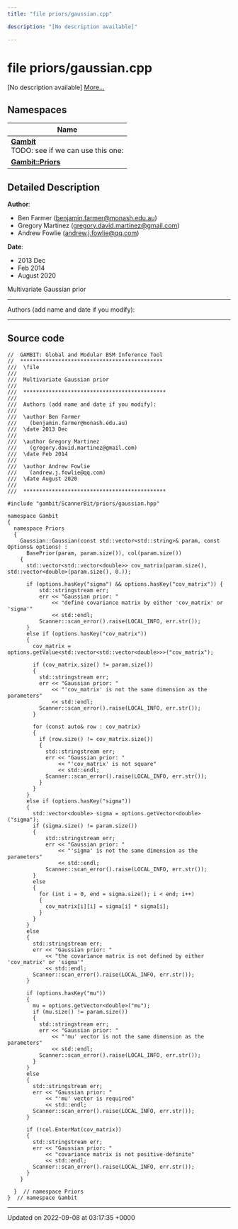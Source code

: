 ```yaml
---
title: "file priors/gaussian.cpp"

description: "[No description available]"

---
```


# file priors/gaussian.cpp

[No description available] [More...](#detailed-description)

## Namespaces

| Name           |
| -------------- |
| **[Gambit](/documentation/code/namespaces/namespacegambit/)** <br>TODO: see if we can use this one:  |
| **[Gambit::Priors](/documentation/code/namespaces/namespacegambit_1_1priors/)**  |

## Detailed Description


**Author**: 

  * Ben Farmer ([benjamin.farmer@monash.edu.au](mailto:benjamin.farmer@monash.edu.au)) 
  * Gregory Martinez ([gregory.david.martinez@gmail.com](mailto:gregory.david.martinez@gmail.com)) 
  * Andrew Fowlie ([andrew.j.fowlie@qq.com](mailto:andrew.j.fowlie@qq.com)) 


**Date**: 

  * 2013 Dec
  * Feb 2014
  * August 2020


Multivariate Gaussian prior



------------------

Authors (add name and date if you modify):



------------------




## Source code

```
//  GAMBIT: Global and Modular BSM Inference Tool
//  *********************************************
///  \file
///
///  Multivariate Gaussian prior
///
///  *********************************************
///
///  Authors (add name and date if you modify):
///
///  \author Ben Farmer
///    (benjamin.farmer@monash.edu.au)
///  \date 2013 Dec
///
///  \author Gregory Martinez
///    (gregory.david.martinez@gmail.com)
///  \date Feb 2014
///
///  \author Andrew Fowlie
///    (andrew.j.fowlie@qq.com)
///  \date August 2020
///
///  *********************************************

#include "gambit/ScannerBit/priors/gaussian.hpp"

namespace Gambit
{
  namespace Priors
  {
    Gaussian::Gaussian(const std::vector<std::string>& param, const Options& options) :
      BasePrior(param, param.size()), col(param.size())
    {
      std::vector<std::vector<double>> cov_matrix(param.size(), std::vector<double>(param.size(), 0.));

      if (options.hasKey("sigma") && options.hasKey("cov_matrix")) {
          std::stringstream err;
          err << "Gaussian prior: "
              << "define covariance matrix by either 'cov_matrix' or 'sigma'"
              << std::endl;
          Scanner::scan_error().raise(LOCAL_INFO, err.str());
      }
      else if (options.hasKey("cov_matrix"))
      {
        cov_matrix = options.getValue<std::vector<std::vector<double>>>("cov_matrix");

        if (cov_matrix.size() != param.size())
        {
          std::stringstream err;
          err << "Gaussian prior: "
              << "'cov_matrix' is not the same dimension as the parameters"
              << std::endl;
          Scanner::scan_error().raise(LOCAL_INFO, err.str());
        }

        for (const auto& row : cov_matrix)
        {
          if (row.size() != cov_matrix.size())
          {
            std::stringstream err;
            err << "Gaussian prior: "
                << "'cov_matrix' is not square"
                << std::endl;
            Scanner::scan_error().raise(LOCAL_INFO, err.str());
          }
        }
      }
      else if (options.hasKey("sigma"))
      {
        std::vector<double> sigma = options.getVector<double>("sigma");
        if (sigma.size() != param.size())
        {
            std::stringstream err;
            err << "Gaussian prior: "
                << "'sigma' is not the same dimension as the parameters"
                << std::endl;
            Scanner::scan_error().raise(LOCAL_INFO, err.str());
        }
        else
        {
          for (int i = 0, end = sigma.size(); i < end; i++)
          {
            cov_matrix[i][i] = sigma[i] * sigma[i];
          }
        }
      }
      else
      {
        std::stringstream err;
        err << "Gaussian prior: "
            << "the covariance matrix is not defined by either 'cov_matrix' or 'sigma'"
            << std::endl;
        Scanner::scan_error().raise(LOCAL_INFO, err.str());
      }

      if (options.hasKey("mu"))
      {
        mu = options.getVector<double>("mu");
        if (mu.size() != param.size())
        {
          std::stringstream err;
          err << "Gaussian prior: "
              << "'mu' vector is not the same dimension as the parameters"
              << std::endl;
          Scanner::scan_error().raise(LOCAL_INFO, err.str());
        }
      }
      else
      {
        std::stringstream err;
        err << "Gaussian prior: "
            << "'mu' vector is required"
            << std::endl;
        Scanner::scan_error().raise(LOCAL_INFO, err.str());
      }

      if (!col.EnterMat(cov_matrix))
      {
        std::stringstream err;
        err << "Gaussian prior: "
            << "covariance matrix is not positive-definite"
            << std::endl;
        Scanner::scan_error().raise(LOCAL_INFO, err.str());
      }
    }

  }  // namespace Priors
}  // namespace Gambit
```


-------------------------------

Updated on 2022-09-08 at 03:17:35 +0000
